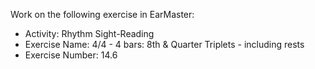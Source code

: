 Work on the following exercise in EarMaster:
- Activity: Rhythm Sight-Reading
- Exercise Name: 4/4 - 4 bars: 8th & Quarter Triplets - including rests
- Exercise Number: 14.6
